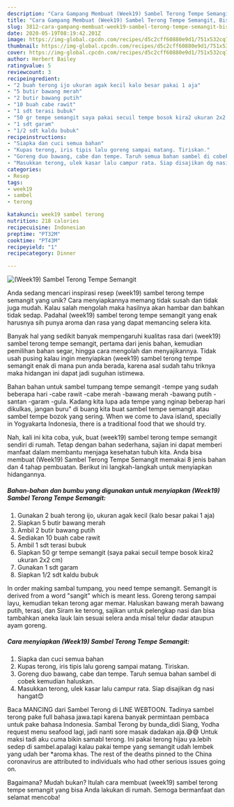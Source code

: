 ```yaml
---
description: "Cara Gampang Membuat (Week19) Sambel Terong Tempe Semangit, Bisa Manjain Lidah"
title: "Cara Gampang Membuat (Week19) Sambel Terong Tempe Semangit, Bisa Manjain Lidah"
slug: 3812-cara-gampang-membuat-week19-sambel-terong-tempe-semangit-bisa-manjain-lidah
date: 2020-05-19T08:19:42.201Z
image: https://img-global.cpcdn.com/recipes/d5c2cff60880e9d1/751x532cq70/week19-sambel-terong-tempe-semangit-foto-resep-utama.jpg
thumbnail: https://img-global.cpcdn.com/recipes/d5c2cff60880e9d1/751x532cq70/week19-sambel-terong-tempe-semangit-foto-resep-utama.jpg
cover: https://img-global.cpcdn.com/recipes/d5c2cff60880e9d1/751x532cq70/week19-sambel-terong-tempe-semangit-foto-resep-utama.jpg
author: Herbert Bailey
ratingvalue: 5
reviewcount: 3
recipeingredient:
- "2 buah terong ijo ukuran agak kecil kalo besar pakai 1 aja"
- "5 butir bawang merah"
- "2 butir bawang putih"
- "10 buah cabe rawit"
- "1 sdt terasi bubuk"
- "50 gr tempe semangit saya pakai secuil tempe bosok kira2 ukuran 2x2 cm"
- "1 sdt garam"
- "1/2 sdt kaldu bubuk"
recipeinstructions:
- "Siapka dan cuci semua bahan"
- "Kupas terong, iris tipis lalu goreng sampai matang. Tiriskan."
- "Goreng duo bawang, cabe dan tempe. Taruh semua bahan sambel di cobek kemudian haluskan."
- "Masukkan terong, ulek kasar lalu campur rata. Siap disajikan dg nasi hangat😊"
categories:
- Resep
tags:
- week19
- sambel
- terong

katakunci: week19 sambel terong 
nutrition: 218 calories
recipecuisine: Indonesian
preptime: "PT32M"
cooktime: "PT43M"
recipeyield: "1"
recipecategory: Dinner

---
```



![(Week19) Sambel Terong Tempe Semangit](https://img-global.cpcdn.com/recipes/d5c2cff60880e9d1/751x532cq70/week19-sambel-terong-tempe-semangit-foto-resep-utama.jpg)

Anda sedang mencari inspirasi resep (week19) sambel terong tempe semangit yang unik? Cara menyiapkannya memang tidak susah dan tidak juga mudah. Kalau salah mengolah maka hasilnya akan hambar dan bahkan tidak sedap. Padahal (week19) sambel terong tempe semangit yang enak harusnya sih punya aroma dan rasa yang dapat memancing selera kita.

Banyak hal yang sedikit banyak mempengaruhi kualitas rasa dari (week19) sambel terong tempe semangit, pertama dari jenis bahan, kemudian pemilihan bahan segar, hingga cara mengolah dan menyajikannya. Tidak usah pusing kalau ingin menyiapkan (week19) sambel terong tempe semangit enak di mana pun anda berada, karena asal sudah tahu triknya maka hidangan ini dapat jadi suguhan istimewa.

Bahan bahan untuk sambel tumpang tempe semangit -tempe yang sudah beberapa hari -cabe rawit -cabe merah -bawang merah -bawang putih -santan -garam -gula. Kadang kita lupa ada tempe yang nginap beberap hari dikulkas, jangan buru&#34; di buang kita buat sambel tempe semangit atau sambel tempe bozok yang sering. When we come to Java island, specially in Yogyakarta Indonesia, there is a traditional food that we should try.


Nah, kali ini kita coba, yuk, buat (week19) sambel terong tempe semangit sendiri di rumah. Tetap dengan bahan sederhana, sajian ini dapat memberi manfaat dalam membantu menjaga kesehatan tubuh kita. Anda bisa membuat (Week19) Sambel Terong Tempe Semangit memakai 8 jenis bahan dan 4 tahap pembuatan. Berikut ini langkah-langkah untuk menyiapkan hidangannya.

<!--inarticleads1-->

##### Bahan-bahan dan bumbu yang digunakan untuk menyiapkan (Week19) Sambel Terong Tempe Semangit:

1. Gunakan 2 buah terong ijo, ukuran agak kecil (kalo besar pakai 1 aja)
1. Siapkan 5 butir bawang merah
1. Ambil 2 butir bawang putih
1. Sediakan 10 buah cabe rawit
1. Ambil 1 sdt terasi bubuk
1. Siapkan 50 gr tempe semangit (saya pakai secuil tempe bosok kira2 ukuran 2x2 cm)
1. Gunakan 1 sdt garam
1. Siapkan 1/2 sdt kaldu bubuk


In order making sambal tumpang, you need tempe semangit. Semangit is derived from a word &#34;sangit&#34; which is meant less. Goreng terong sampai layu, kemudian tekan terong agar memar. Haluskan bawang merah bawang putih, terasi, dan Siram ke terong, sajikan untuk pelengkap nasi dan bisa tambahkan aneka lauk lain sesuai selera anda misal telur dadar ataupun ayam goreng. 

<!--inarticleads2-->

##### Cara menyiapkan (Week19) Sambel Terong Tempe Semangit:

1. Siapka dan cuci semua bahan
1. Kupas terong, iris tipis lalu goreng sampai matang. Tiriskan.
1. Goreng duo bawang, cabe dan tempe. Taruh semua bahan sambel di cobek kemudian haluskan.
1. Masukkan terong, ulek kasar lalu campur rata. Siap disajikan dg nasi hangat😊


Baca MANCING dari Sambel Terong di LINE WEBTOON. Tadinya sambel terong pake full bahasa jawa.tapi karena banyak permintaan pembaca untuk pake bahasa Indonesia. Sambal Terong by bunda_didi Siang, Yodha request menu seafood lagi, jadi nanti sore masak dadakan aja.😅😅 Untuk maksi tadi aku cuma bikin samabl terong. Ini pakai terong hijau ya.lebih sedep di sambel.apalagi kalau pakai tempe yang semangit udah lembek yang udah ber *aroma khas. The rest of the deaths pinned to the China coronavirus are attributed to individuals who had other serious issues going on. 

Bagaimana? Mudah bukan? Itulah cara membuat (week19) sambel terong tempe semangit yang bisa Anda lakukan di rumah. Semoga bermanfaat dan selamat mencoba!
